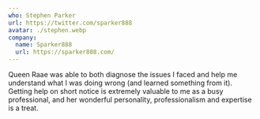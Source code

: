 ```yaml
---
who: Stephen Parker
url: https://twitter.com/sparker888
avatar: ./stephen.webp
company:
  name: Sparker888
  url: https://sparker888.com/
---
```


Queen Raae was able to both diagnose the issues I faced and help me understand what I was doing wrong (and learned something from it). Getting help on short notice is extremely valuable to me as a busy professional, and her wonderful personality, professionalism and expertise is a treat.
